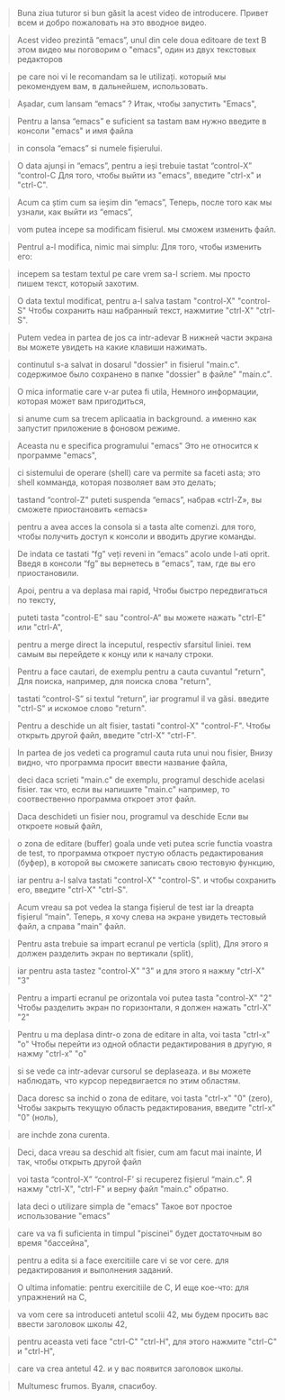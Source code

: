 > Buna ziua tuturor si bun găsit la acest video de introducere.
Привет всем и добро пожаловать на это вводное видео.

> Acest video prezintă “emacs”, unul din cele doua editoare de text
В этом видео мы поговорим о "emacs", один из двух текстовых редакторов

> pe care noi vi le recomandam sa le utilizați.
который мы рекомендуем вам, в дальнейшем, использовать.

> Așadar, cum lansam “emacs” ?
Итак, чтобы запустить "Emacs",

> Pentru a lansa “emacs” e suficient sa tastam
вам нужно введите в консоли "emacs" и имя файла

> in consola “emacs” si numele fișierului.

> O data ajunși in “emacs”, pentru a ieși trebuie tastat “control-X” “control-C
Для того, чтобы выйти из "emacs", введите "ctrl-x" и "ctrl-C".

> Acum ca știm cum sa ieșim din “emacs”,
Теперь, после того как мы узнали, как выйти из “emacs”,

> vom putea incepe sa modificam fisierul.
мы сможем изменить файл.

> Pentrul a-l modifica, nimic mai simplu:
Для того, чтобы изменить его:

> incepem sa testam textul pe care vrem sa-l scriem.
мы просто пишем текст, который захотим.

> O data textul modificat, pentru a-l salva tastam "control-X" "control-S"
Чтобы сохранить наш набранный текст, нажмитие "ctrl-X" "ctrl-S".

> Putem vedea in partea de jos ca intr-adevar
В нижней части экрана вы можете увидеть на какие клавиши нажимать.

> continutul s-a salvat in dosarul "dossier" in fisierul "main.c".
содержимое было сохранено в папке "dossier" в файле" "main.c".

> O mica informatie care v-ar putea fi utila,
Немного информации, которая может вам пригодиться,

> si anume cum sa trecem aplicaatia in background.
а именно как запустит приложение в фоновом режиме.

> Aceasta nu e specifica programului "emacs"
Это не относится к программе "emacs",

> ci sistemului de operare (shell) care va permite sa faceti asta;
это shell комманда, которая позволяет вам это делать;

> tastand “control-Z" puteti suspenda “emacs”,
набрав «ctrl-Z», вы cможете приостановить «emacs»

> pentru a avea acces la consola si a tasta alte comenzi.
для того, чтобы получить доступ к консоли и вводить другие команды.

> De indata ce tastati “fg” veți reveni in “emacs” acolo unde l-ati oprit.
Введя в консоли “fg” вы вернетесь в “emacs”, там, где вы его приостановили.

> Apoi, pentru a va deplasa mai rapid,
Чтобы быстро передвигаться по тексту,

> puteti tasta "control-E" sau "control-A"
вы можете нажать "ctrl-E" или "ctrl-A",

> pentru a merge direct la inceputul, respectiv sfarsitul liniei.
тем самым вы перейдете к концу или к началу строки.

> Pentru a face cautari, de exemplu pentru a cauta cuvantul "return",
Для поиска, например, для поиска слова "return",

> tastati “control-S” si textul “return”, iar programul il va găsi.
введите "ctrl-S" и искомое слово "return".

> Pentru a deschide un alt fisier, tastati "control-X" "control-F".
Чтобы открыть другой файл, введите "ctrl-X" "ctrl-F".

> In partea de jos vedeti ca programul cauta ruta unui nou fisier,
Внизу видно, что программа просит ввести название файла,


> deci daca scrieti "main.c" de exemplu, programul deschide acelasi fisier.
так что, если вы напишите "main.c" например, то соотвественно программа откроет этот файл.

> Daca deschideti un fisier nou, programul va deschide
Если вы откроете новый файл,

> o zona de editare (buffer) goala unde veti putea scrie functia voastra de test,
то программа откроет пустую область редактирования (буфер), в которой вы сможете записать свою тестовую функцию,

> iar pentru a-l salva tastati "control-X" "control-S".
и чтобы сохранить его, введите "ctrl-X" "ctrl-S".

> Acum vreau sa pot vedea la stanga fișierul de test iar la dreapta fișierul “main".
Теперь, я хочу слева на экране увидеть тестовый файл, а справа "main" файл.

> Pentru asta trebuie sa impart ecranul pe verticla (split),
Для этого я должен разделить экран по вертикали (split),

> iar pentru asta tastez "control-X" "3"
и для этого я нажму "ctrl-X" "3"

> Pentru a imparti ecranul pe orizontala voi putea tasta "control-X" "2"
Чтобы разделить экран по горизонтали, я должен нажать "ctrl-X" "2"

> Pentru u ma deplasa dintr-o zona de editare in alta, voi tasta "ctrl-x" "o"
Чтобы перейти из одной области редактирования в другую, я нажму "ctrl-x" "o"

> si se vede ca intr-adevar cursorul se deplaseaza.
и вы можете наблюдать, что курсор передвигается по этим областям.

> Daca doresc sa inchid o zona de editare, voi tasta "ctrl-x" "0" (zero),
Чтобы закрыть текущую область редактирования, введите "ctrl-x" "0" (ноль),

> are inchde zona curenta.

> Deci, daca vreau sa deschid alt fisier, cum am facut mai inainte,
И так, чтобы открыть другой файл

> voi tasta “control-X” “control-F’ si recuperez fișierul “main.c".
Я нажму "ctrl-X", "ctrl-F" и верну файл "main.c" обратно.

> lata deci o utilizare simpla de "emacs"
Такое вот простое использование "emacs"

> care va va fi suficienta in timpul "piscinei"
будет достаточным во время "бассейна",

> pentru a edita si a face exercitiile care vi se vor cere.
для редактирования и выполнения заданий.

> O ultima infomatie: pentru exercitiile de C,
И еще кое-что: для упражнений на С,

> va vom cere sa introduceti antetul scolii 42,
мы будем просить вас ввести заголовок школы 42,

> pentru aceasta veti face "ctrl-C" "ctrl-H",
для этого нажмите "ctrl-C" и "ctrl-H",

> care va crea antetul 42.
и у вас появится заголовок школы.

> Multumesc frumos.
Вуаля, спасибоу.